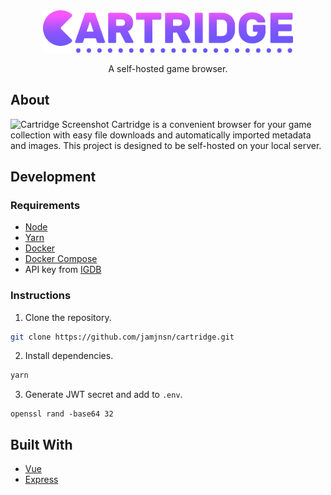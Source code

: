 <div align="center">
  <img src="public/images/logo-full.png" alt="Logo" width="400" height="auto">
  <p align="center">
    A self-hosted game browser.
  </p>
</div>

## About

![Cartridge Screenshot](https://user-images.githubusercontent.com/1876231/169448529-54259dc2-0ad6-44eb-bc3e-df56220a6e64.png)
Cartridge is a convenient browser for your game collection with easy file downloads and automatically imported metadata and images. This project is designed to be self-hosted on your local server.

## Development

### Requirements

- [Node](https://nodejs.org/)
- [Yarn](https://yarnpkg.com/)
- [Docker](https://docs.docker.com/get-docker/)
- [Docker Compose](https://docs.docker.com/compose/install/)
- API key from [IGDB](https://api-docs.igdb.com/#about)

### Instructions

1. Clone the repository.

```sh
git clone https://github.com/jamjnsn/cartridge.git
```

2. Install dependencies.

```sh
yarn
```

3. Generate JWT secret and add to `.env`.

```
openssl rand -base64 32
```

## Built With

- [Vue](https://vuejs.org/)
- [Express](https://expressjs.com/)
